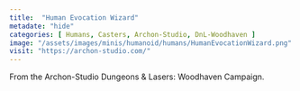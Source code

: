 ```yaml
---
title:  "Human Evocation Wizard"
metadate: "hide"
categories: [ Humans, Casters, Archon-Studio, DnL-Woodhaven ]
image: "/assets/images/minis/humanoid/humans/HumanEvocationWizard.png"
visit: "https://archon-studio.com/"
---
```

From the Archon-Studio Dungeons & Lasers: Woodhaven Campaign.